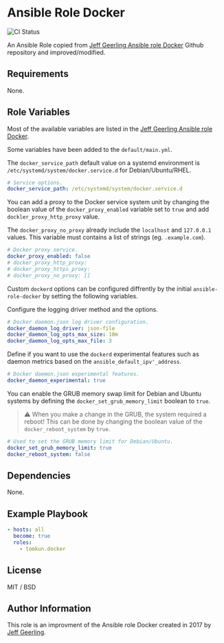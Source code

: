 Ansible Role Docker
=========

![CI Status](https://github.com/Tom-Kun/ansible-role-docker/actions/workflows/ci.yml/badge.svg)

An Ansible Role copied from [Jeff Geerling Ansible role Docker](https://github.com/geerlingguy/ansible-role-docker) Github repository and improved/modified.

Requirements
------------

None.

Role Variables
--------------

Most of the available variables are listed in the [Jeff Geerling Ansible role Docker](https://github.com/geerlingguy/ansible-role-docker#role-variables).

Some variables have been added to the `default/main.yml`.

The `docker_service_path` default value on a systemd environment is `/etc/systemd/system/docker.service.d` for Debian/Ubuntu/RHEL.

```yaml
# Service options.
docker_service_path: /etc/systemd/system/docker.service.d
```

You can add a proxy to the Docker service system unit by changing the boolean value of the `docker_proxy_enabled` variable set to `true` and add `dockler_proxy_http_proxy` value.

The `docker_proxy_no_proxy` already include the `localhost` and `127.0.0.1` values. This variable must contains a list of strings (eg. `.example.com`).

```yaml
# Docker proxy service.
docker_proxy_enabled: false
# docker_proxy_http_proxy:
# docker_proxy_https_proxy:
# docker_proxy_no_proxy: []
```

Custom `dockerd` options can be configured diffrently by the initial `ansible-role-docker` by setting the following variables.

Configure the logging driver method and the options.

```yaml
# Docker daemon.json log driver configuration.
docker_daemon_log_driver: json-file
docker_daemon_log_opts_max_size: 10m
docker_daemon_log_opts_max_file: 3
```

Define if you want to use the `dockerd` experimental features such as daemon metrics based on the `ansible_default_ipv'_address`.

```yaml
# Docker daemon.json experimental features.
docker_daemon_experimental: true
```

You can enable the GRUB memory swap limit for Debian and Ubuntu systems by defining the `docker_set_grub_memory_limit` boolean to `true`.

> :warning: When you make a change in the GRUB, the system required a reboot! This can be done by changing the boolean value of the `docker_reboot_system` by `true`.

```yaml
# Used to set the GRUB memory limit for Debian/Ubuntu.
docker_set_grub_memory_limit: true
docker_reboot_system: false
```

Dependencies
------------

None.

Example Playbook
----------------

```yaml
- hosts: all
  become: true
  roles:
    - tomkun.docker
```

License
-------

MIT / BSD

Author Information
------------------

This role is an improvment of the Ansible role Docker created in 2017 by [Jeff Geerling](https://github.com/geerlingguy/ansible-role-docker).
